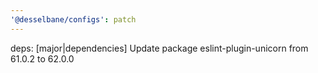 ```yaml
---
'@desselbane/configs': patch
---
```


deps: [major|dependencies] Update package eslint-plugin-unicorn from 61.0.2 to 62.0.0
